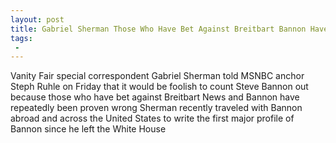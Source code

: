 ```yaml
---
layout: post
title: Gabriel Sherman Those Who Have Bet Against Breitbart Bannon Have Been Proven Wrong
tags:
 -
---
```

Vanity Fair special correspondent Gabriel Sherman told MSNBC anchor Steph Ruhle on Friday that it would be foolish to count Steve Bannon out because those who have bet against Breitbart News and Bannon have repeatedly been proven wrong Sherman recently traveled with Bannon abroad and across the United States to write the first major profile of Bannon since he left the White House
